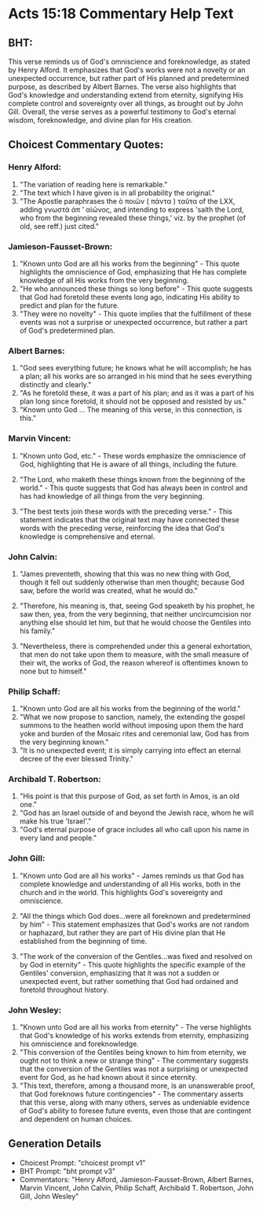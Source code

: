 # Acts 15:18 Commentary Help Text

## BHT:
This verse reminds us of God's omniscience and foreknowledge, as stated by Henry Alford. It emphasizes that God's works were not a novelty or an unexpected occurrence, but rather part of His planned and predetermined purpose, as described by Albert Barnes. The verse also highlights that God's knowledge and understanding extend from eternity, signifying His complete control and sovereignty over all things, as brought out by John Gill. Overall, the verse serves as a powerful testimony to God's eternal wisdom, foreknowledge, and divine plan for His creation.

## Choicest Commentary Quotes:
### Henry Alford:
1. "The variation of reading here is remarkable."
2. "The text which I have given is in all probability the original."
3. "The Apostle paraphrases the ὁ ποιῶν ( πάντα ) ταῦτα of the LXX, adding γνωστὰ ἀπ ʼ αἰῶνος, and intending to express 'saith the Lord, who from the beginning revealed these things,' viz. by the prophet (of old, see reff.) just cited."

### Jamieson-Fausset-Brown:
1. "Known unto God are all his works from the beginning" - This quote highlights the omniscience of God, emphasizing that He has complete knowledge of all His works from the very beginning.
2. "He who announced these things so long before" - This quote suggests that God had foretold these events long ago, indicating His ability to predict and plan for the future.
3. "They were no novelty" - This quote implies that the fulfillment of these events was not a surprise or unexpected occurrence, but rather a part of God's predetermined plan.

### Albert Barnes:
1. "God sees everything future; he knows what he will accomplish; he has a plan; all his works are so arranged in his mind that he sees everything distinctly and clearly."
2. "As he foretold these, it was a part of his plan; and as it was a part of his plan long since foretold, it should not be opposed and resisted by us."
3. "Known unto God ... The meaning of this verse, in this connection, is this."

### Marvin Vincent:
1. "Known unto God, etc." - These words emphasize the omniscience of God, highlighting that He is aware of all things, including the future. 

2. "The Lord, who maketh these things known from the beginning of the world." - This quote suggests that God has always been in control and has had knowledge of all things from the very beginning. 

3. "The best texts join these words with the preceding verse." - This statement indicates that the original text may have connected these words with the preceding verse, reinforcing the idea that God's knowledge is comprehensive and eternal.

### John Calvin:
1. "James preventeth, showing that this was no new thing with God, though it fell out suddenly otherwise than men thought; because God saw, before the world was created, what he would do." 

2. "Therefore, his meaning is, that, seeing God speaketh by his prophet, he saw then, yea, from the very beginning, that neither uncircumcision nor anything else should let him, but that he would choose the Gentiles into his family." 

3. "Nevertheless, there is comprehended under this a general exhortation, that men do not take upon them to measure, with the small measure of their wit, the works of God, the reason whereof is oftentimes known to none but to himself."

### Philip Schaff:
1. "Known unto God are all his works from the beginning of the world." 
2. "What we now propose to sanction, namely, the extending the gospel summons to the heathen world without imposing upon them the hard yoke and burden of the Mosaic rites and ceremonial law, God has from the very beginning known." 
3. "It is no unexpected event; it is simply carrying into effect an eternal decree of the ever blessed Trinity."

### Archibald T. Robertson:
1. "His point is that this purpose of God, as set forth in Amos, is an old one."
2. "God has an Israel outside of and beyond the Jewish race, whom he will make his true 'Israel'."
3. "God's eternal purpose of grace includes all who call upon his name in every land and people."

### John Gill:
1. "Known unto God are all his works" - James reminds us that God has complete knowledge and understanding of all His works, both in the church and in the world. This highlights God's sovereignty and omniscience.

2. "All the things which God does...were all foreknown and predetermined by him" - This statement emphasizes that God's works are not random or haphazard, but rather they are part of His divine plan that He established from the beginning of time.

3. "The work of the conversion of the Gentiles...was fixed and resolved on by God in eternity" - This quote highlights the specific example of the Gentiles' conversion, emphasizing that it was not a sudden or unexpected event, but rather something that God had ordained and foretold throughout history.

### John Wesley:
1. "Known unto God are all his works from eternity" - The verse highlights that God's knowledge of his works extends from eternity, emphasizing his omniscience and foreknowledge.
2. "This conversion of the Gentiles being known to him from eternity, we ought not to think a new or strange thing" - The commentary suggests that the conversion of the Gentiles was not a surprising or unexpected event for God, as he had known about it since eternity.
3. "This text, therefore, among a thousand more, is an unanswerable proof, that God foreknows future contingencies" - The commentary asserts that this verse, along with many others, serves as undeniable evidence of God's ability to foresee future events, even those that are contingent and dependent on human choices.


## Generation Details
- Choicest Prompt: "choicest prompt v1"
- BHT Prompt: "bht prompt v3"
- Commentators: "Henry Alford, Jamieson-Fausset-Brown, Albert Barnes, Marvin Vincent, John Calvin, Philip Schaff, Archibald T. Robertson, John Gill, John Wesley"
